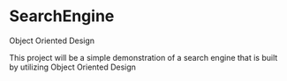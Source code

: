 # SearchEngine
Object Oriented Design

This project will be a simple demonstration of a search engine 
that is built by utilizing Object Oriented Design
